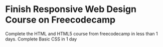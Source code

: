 # Finish Responsive Web Design Course on Freecodecamp
Complete the HTML and HTML5 course from freecodecamp in less than 1 days.
Complete Basic CSS in 1 day
